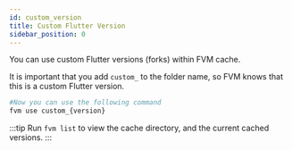 ```yaml
---
id: custom_version
title: Custom Flutter Version
sidebar_position: 0
---
```


You can use custom Flutter versions (forks) within FVM cache.

It is important that you add `custom_` to the folder name, so FVM knows that this is a custom Flutter version.

```bash
#Now you can use the following command
fvm use custom_{version}
```

:::tip
Run `fvm list` to view the cache directory, and the current cached versions.
:::
